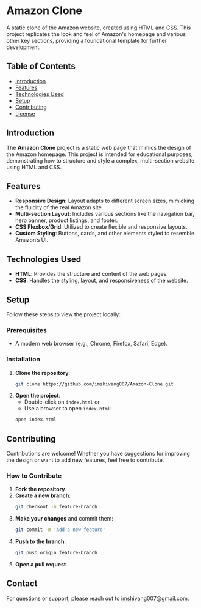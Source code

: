 # Amazon Clone

A static clone of the Amazon website, created using HTML and CSS. This project replicates the look and feel of Amazon's homepage and various other key sections, providing a foundational template for further development.

## Table of Contents
- [Introduction](#introduction)
- [Features](#features)
- [Technologies Used](#technologies-used)
- [Setup](#setup)
- [Contributing](#contributing)
- [License](#license)

## Introduction

The **Amazon Clone** project is a static web page that mimics the design of the Amazon homepage. This project is intended for educational purposes, demonstrating how to structure and style a complex, multi-section website using HTML and CSS.

## Features

- **Responsive Design**: Layout adapts to different screen sizes, mimicking the fluidity of the real Amazon site.
- **Multi-section Layout**: Includes various sections like the navigation bar, hero banner, product listings, and footer.
- **CSS Flexbox/Grid**: Utilized to create flexible and responsive layouts.
- **Custom Styling**: Buttons, cards, and other elements styled to resemble Amazon’s UI.

## Technologies Used

- **HTML**: Provides the structure and content of the web pages.
- **CSS**: Handles the styling, layout, and responsiveness of the website.

## Setup

Follow these steps to view the project locally:

### Prerequisites

- A modern web browser (e.g., Chrome, Firefox, Safari, Edge).

### Installation

1. **Clone the repository**:
    ```bash
    git clone https://github.com/imshivang007/Amazon-Clone.git
    ```
3. **Open the project**:
    - Double-click on `index.html` or
    - Use a browser to open `index.html`:
    ```bash
    open index.html
    ```

## Contributing

Contributions are welcome! Whether you have suggestions for improving the design or want to add new features, feel free to contribute.

### How to Contribute

1. **Fork the repository**.
2. **Create a new branch**:
    ```bash
    git checkout -b feature-branch
    ```
3. **Make your changes** and commit them:
    ```bash
    git commit -m 'Add a new feature'
    ```
4. **Push to the branch**:
    ```bash
    git push origin feature-branch
    ```
5. **Open a pull request**.

## Contact

For questions or support, please reach out to [imshivang007@gmail.com](mailto:your-email@example.com).